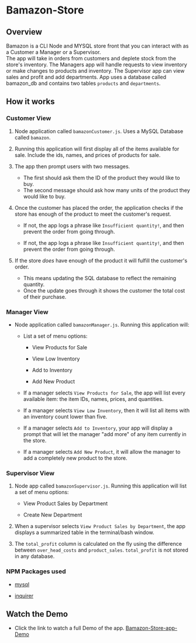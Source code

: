
# Bamazon-Store

## Overview

Bamazon is a CLI Node and MYSQL store front that you can interact with as a Customer a Manager or a Supervisor.  
The app will take in orders from customers and deplete stock from the store's inventory.  The Managers app will handle requests to view inventory or make changes to products and inventory.  The Supervisor app can view sales and profit and add departments. App uses a database called bamazon_db and contains two tables `products` and `departments`.

## How it works

### Customer View

1. Node application called `bamazonCustomer.js`. Uses a MySQL Database called `bamazon`.

2. Running this application will first display all of the items available for sale. Include the ids, names, and prices of products for sale.

3. The app then prompt users with two messages.

   * The first should ask them the ID of the product they would like to buy.
   * The second message should ask how many units of the product they would like to buy.

4. Once the customer has placed the order, the application checks if the store has enough of the product to meet the customer's request.

   * If not, the app logs a phrase like `Insufficient quantity!`, and then prevent the order from going through.
   
   * If not, the app logs a phrase like `Insufficient quantity!`, and then prevent the order from going through.

5. If the store _does_ have enough of the product it will fulfill the customer's order.
   * This means updating the SQL database to reflect the remaining quantity.
   * Once the update goes through it shows the customer the total cost of their purchase.
   
### Manager View

* Node application called `bamazonManager.js`. Running this application will:

  * List a set of menu options:

    * View Products for Sale
    
    * View Low Inventory
    
    * Add to Inventory
    
    * Add New Product

  * If a manager selects `View Products for Sale`, the app will list every available item: the item IDs, names, prices, and quantities.

  * If a manager selects `View Low Inventory`, then it will list all items with an inventory count lower than five.

  * If a manager selects `Add to Inventory`, your app will display a prompt that will let the manager "add more" of any item currently in the store.

  * If a manager selects `Add New Product`, it will allow the manager to add a completely new product to the store.

### Supervisor View

1. Node app called `bamazonSupervisor.js`. Running this application will list a set of menu options:

   * View Product Sales by Department
   
   * Create New Department

2. When a supervisor selects `View Product Sales by Department`, the app displays a summarized table in the terminal/bash window.

3. The `total_profit` column is calculated on the fly using the difference between `over_head_costs` and `product_sales`. `total_profit` is not stored in any database.

### NPM Packages used

   * [mysql](https://www.npmjs.com/package/mysql)

   * [inquirer](https://www.npmjs.com/package/inquirer)
   
## Watch the Demo 

* Click the link to watch a full Demo of the app. [Bamazon-Store-app-Demo](https://drive.google.com/file/d/10l92vW4SYR_vJq7nfvVAFDxxpcNnxcUF/view)
